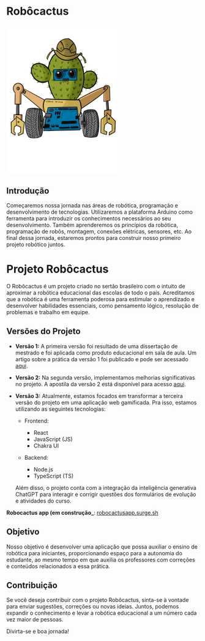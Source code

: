 # Robôcactus

<img src="https://github.com/Brunno0/robocactusapp/blob/29ece1e3ea93bc574926a10374164f26a2b3d084/src/assests/robocactus.png" alt="Robôcactus" width="300">


## Introdução

Começaremos nossa jornada nas áreas de robótica, programação e desenvolvimento de tecnologias. Utilizaremos a plataforma Arduino como ferramenta para introduzir os conhecimentos necessários ao seu desenvolvimento. Também aprenderemos os princípios da robótica, programação de robôs, montagem, conexões elétricas, sensores, etc. Ao final dessa jornada, estaremos prontos para construir nosso primeiro projeto robótico juntos.


# Projeto Robôcactus

O Robôcactus é um projeto criado no sertão brasileiro com o intuito de aproximar a robótica educacional das escolas de todo o país. Acreditamos que a robótica é uma ferramenta poderosa para estimular o aprendizado e desenvolver habilidades essenciais, como pensamento lógico, resolução de problemas e trabalho em equipe.

## Versões do Projeto

- **Versão 1:** A primeira versão foi resultado de uma dissertação de mestrado e foi aplicada como produto educacional em sala de aula. Um artigo sobre a prática da versão 1 foi publicado e pode ser acessado [aqui](https://www.researchgate.net/figure/Figura-1-Versao-Robocactus-10_fig1_347736400).

- **Versão 2:** Na segunda versão, implementamos melhorias significativas no projeto. A apostila da versão 2 está disponível para acesso [aqui](https://educapes.capes.gov.br/bitstream/capes/601278/5/Apostila%20Rob%C3%B4cactus%202.0%20%281%29.pdf).

- **Versão 3:** Atualmente, estamos focados em transformar a terceira versão do projeto em uma aplicação web gamificada. Pra isso, estamos utilizando as seguintes tecnologias:

    - Frontend:
        - React
        - JavaScript (JS)
        - Chakra UI

    - Backend:
        - Node.js
        - TypeScript (TS)

    Além disso, o projeto conta com a integração da inteligência generativa ChatGPT para interagir e corrigir questões dos formulários de evolução e atividades do curso.


**Robocactus app (em construção_**:
[robocactusapp.surge.sh](https://robocactusapp.surge.sh)

## Objetivo

Nosso objetivo é desenvolver uma aplicação que possa auxiliar o ensino de robótica para iniciantes, proporcionando espaço para a autonomia do estudante, ao mesmo tempo em que auxilia os professores com correções e conteúdos relacionados a essa prática.

## Contribuição

Se você deseja contribuir com o projeto Robôcactus, sinta-se à vontade para enviar sugestões, correções ou novas ideias. Juntos, podemos expandir o conhecimento e levar a robótica educacional a um número cada vez maior de pessoas.

Divirta-se e boa jornada!


